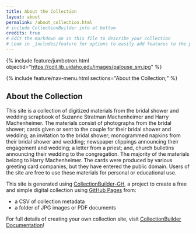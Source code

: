 ```yaml
---
title: About the Collection
layout: about
permalink: /about_collection.html
# include CollectionBuilder info at bottom
credits: true
# Edit the markdown on in this file to describe your collection
# Look in _includes/feature for options to easily add features to the page
---
```


{% include feature/jumbotron.html objectid="https://cdil.lib.uidaho.edu/images/palouse_sm.jpg" %}

{% include feature/nav-menu.html sections="About the Collection;" %}

## About the Collection

This site is a collection of digitized materials from the bridal shower and wedding scrapbook of Suzanne Stratman Machenheimer and Harry Machenheimer. The materials consist of photographs from the bridal shower; cards given or sent to the couple for their bridal shower and wedding; an invitation to the bridal shower; monogrammed napkins from their bridal shower and wedding; newspaper clippings announcing their engagement and wedding; a letter from a priest; and, church bulletins announcing their wedding to the congregation. The majority of the materials belong to Harry Machenheimer. The cards were produced by various greeting card companies, but they have entered the public domain. Users of the site are free to use these materials for personal or educational use. 

This site is generated using [CollectionBuilder-GH](https://collectionbuilding.github.io/gh/), a project to create a free and simple digital collection using [GitHub Pages](https://pages.github.com/) from: 

- a CSV of collection metadata
- a folder of JPG images or PDF documents

For full details of creating your own collection site, visit [CollectionBuilder Documentation](https://collectionbuilder.github.io/cb-docs/)!

